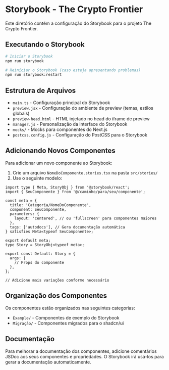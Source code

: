 # Storybook - The Crypto Frontier

Este diretório contém a configuração do Storybook para o projeto The Crypto Frontier.

## Executando o Storybook

```bash
# Iniciar o Storybook
npm run storybook

# Reiniciar o Storybook (caso esteja apresentando problemas)
npm run storybook:restart
```

## Estrutura de Arquivos

- `main.ts` - Configuração principal do Storybook
- `preview.jsx` - Configuração do ambiente de preview (temas, estilos globais)
- `preview-head.html` - HTML injetado no head do iframe de preview
- `manager.js` - Personalização da interface do Storybook
- `mocks/` - Mocks para componentes do Next.js
- `postcss.config.js` - Configuração do PostCSS para o Storybook

## Adicionando Novos Componentes

Para adicionar um novo componente ao Storybook:

1. Crie um arquivo `NomeDoComponente.stories.tsx` na pasta `src/stories/`
2. Use o seguinte modelo:

```tsx
import type { Meta, StoryObj } from '@storybook/react';
import { SeuComponente } from '@/caminho/para/seu/componente';

const meta = {
  title: 'Categoria/NomeDoComponente',
  component: SeuComponente,
  parameters: {
    layout: 'centered', // ou 'fullscreen' para componentes maiores
  },
  tags: ['autodocs'], // Gera documentação automática
} satisfies Meta<typeof SeuComponente>;

export default meta;
type Story = StoryObj<typeof meta>;

export const Default: Story = {
  args: {
    // Props do componente
  },
};

// Adicione mais variações conforme necessário
```

## Organização dos Componentes

Os componentes estão organizados nas seguintes categorias:

- `Example/` - Componentes de exemplo do Storybook
- `Migração/` - Componentes migrados para o shadcn/ui

## Documentação

Para melhorar a documentação dos componentes, adicione comentários JSDoc aos seus componentes e propriedades. O Storybook irá usá-los para gerar a documentação automaticamente. 